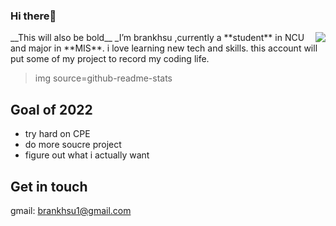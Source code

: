 ### Hi there👋
<img align="right" src="https://github-readme-stats.vercel.app/api?username=brankhsu&show_icons=true">
__This will also be bold__
 _I’m brankhsu ,currently a **student** in NCU and major in **MIS**.
 i love learning new tech and skills.
 this account will put some of my project to record my coding life.
 
 >img source=github-readme-stats
## Goal of 2022
* try hard on CPE
* do more soucre project
* figure out what i actually want

## Get in touch 
gmail: brankhsu1@gmail.com


